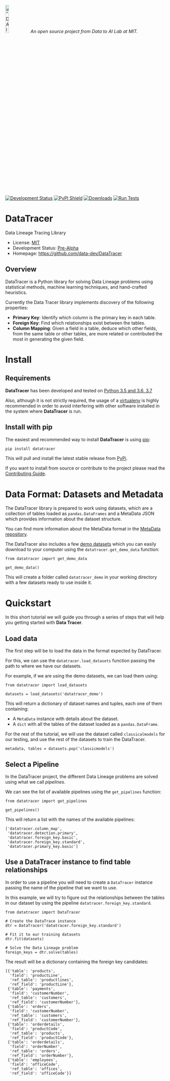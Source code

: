 <p align="left">
<img width=15% src="https://dai.lids.mit.edu/wp-content/uploads/2018/06/Logo_DAI_highres.png" alt=“DAI-Lab” />
<i>An open source project from Data to AI Lab at MIT.</i>
</p>

[![Development Status](https://img.shields.io/badge/Development%20Status-2%20--%20Pre--Alpha-yellow)](https://pypi.org/search/?c=Development+Status+%3A%3A+2+-+Pre-Alpha)
[![PyPI Shield](https://img.shields.io/pypi/v/datatracer.svg)](https://pypi.python.org/pypi/datatracer)
[![Downloads](https://pepy.tech/badge/datatracer)](https://pepy.tech/project/datatracer)
[![Run Tests](https://github.com/data-dev/DataTracer/workflows/Run%20Tests/badge.svg)](https://github.com/data-dev/DataTracer/actions)

# DataTracer

Data Lineage Tracing Library

* License: [MIT](https://github.com/data-dev/DataTracer/blob/master/LICENSE)
* Development Status: [Pre-Alpha](https://pypi.org/search/?c=Development+Status+%3A%3A+2+-+Pre-Alpha)
* Homepage: https://github.com/data-dev/DataTracer

## Overview

DataTracer is a Python library for solving Data Lineage problems using  statistical
methods, machine learning techniques, and hand-crafted heuristics.

Currently the Data Tracer library implements discovery of the following properties:

* **Primary Key**: Identify which column is the primary key in each table.
* **Foreign Key**: Find which relationships exist between the tables.
* **Column Mapping**: Given a field in a table, deduce which other fields, from the same table
  or other tables, are more related or contributed the most in generating the given field.

# Install

## Requirements

**DataTracer** has been developed and tested on [Python 3.5 and 3.6, 3.7](https://www.python.org/downloads/)

Also, although it is not strictly required, the usage of a [virtualenv](
https://virtualenv.pypa.io/en/latest/) is highly recommended in order to avoid
interfering with other software installed in the system where **DataTracer** is run.

## Install with pip

The easiest and recommended way to install **DataTracer** is using [pip](
https://pip.pypa.io/en/stable/):

```bash
pip install datatracer
```

This will pull and install the latest stable release from [PyPi](https://pypi.org/).

If you want to install from source or contribute to the project please read the
[Contributing Guide](https://hdi-project.github.io/DataTracer/contributing.html#get-started).


# Data Format: Datasets and Metadata

The DataTracer library is prepared to work using datasets, which are a collection of tables
loaded as `pandas.DataFrames` and a MetaData JSON which provides information about the
dataset structure.

You can find more information about the MetaData format in the [MetaData repository](
https://github.com/signals-dev/MetaData).

The DataTracer also includes a few [demo datasets](datatracer/datasets) which you can easily
download to your computer using the `datatracer.get_demo_data` function:

```python3
from datatracer import get_demo_data

get_demo_data()
```

This will create a folder called `datatracer_demo` in your working directory with a few
datasets ready to use inside it.

# Quickstart

In this short tutorial we will guide you through a series of steps that will help you
getting started with **Data Tracer**.

## Load data

The first step will be to load the data in the format expected by DataTracer.

For this, we can use the `datatracer.load_datasets`  function passing the path to
where we have our datasets.

For example, if we are using the demo datasets, we can load them using:

```python3
from datatracer import load_datasets

datasets = load_datasets('datatracer_demo')
```

This will return a dictionary of dataset names and tuples, each one of them containing:

* A `MetaData` instance with details about the dataset.
* A `dict` with all the tables of the dataset loaded as a `pandas.DataFrame`.

For the rest of the tutorial, we will use the dataset called `classicalmodels`
for our testing, and use the rest of the datasets to train the DataTracer.

```python3
metadata, tables = datasets.pop('classicmodels')
```

## Select a Pipeline

In the DataTracer project, the different Data Lineage problems are solved using what we
call _pipelines_.

We can see the list of available pipelines using the `get_pipelines` function:

```python3
from datatracer import get_pipelines

get_pipelines()
```

This will return a list with the names of the available pipelines:

```
['datatracer.column_map',
 'datatracer.detection.primary',
 'datatracer.foreign_key.basic',
 'datatracer.foreign_key.standard',
 'datatracer.primary_key.basic']
```

## Use a DataTracer instance to find table relationships

In order to use a pipeline you will need to create a `DataTracer` instance passing the name of
the pipeline that we want to use.

In this example, we will try to figure out the relationships between the tables in our dataset
by using the pipeline `datatracer.foreign_key.standard`.

```python3
from datatracer import DataTracer

# Create the DataTrace instance
dtr = DataTracer('datatracer.foreign_key.standard')

# Fit it to our training datasets
dtr.fit(datasets)

# Solve the Data Lineage problem
foreign_keys = dtr.solve(tables)
```

The result will be a dictionary containing the foreign key candidates:

```
[{'table': 'products',
  'field': 'productLine',
  'ref_table': 'productlines',
  'ref_field': 'productLine'},
 {'table': 'payments',
  'field': 'customerNumber',
  'ref_table': 'customers',
  'ref_field': 'customerNumber'},
 {'table': 'orders',
  'field': 'customerNumber',
  'ref_table': 'customers',
  'ref_field': 'customerNumber'},
 {'table': 'orderdetails',
  'field': 'productCode',
  'ref_table': 'products',
  'ref_field': 'productCode'},
 {'table': 'orderdetails',
  'field': 'orderNumber',
  'ref_table': 'orders',
  'ref_field': 'orderNumber'},
 {'table': 'employees',
  'field': 'officeCode',
  'ref_table': 'offices',
  'ref_field': 'officeCode'}]
```
